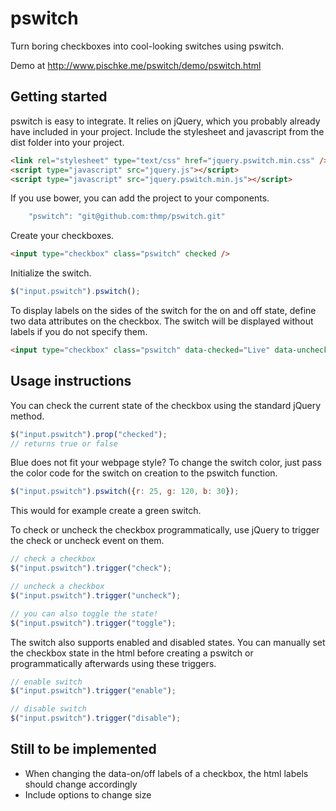 # pswitch

Turn boring checkboxes into cool-looking switches using pswitch. 

Demo at http://www.pischke.me/pswitch/demo/pswitch.html

## Getting started

pswitch is easy to integrate. It relies on jQuery, which you probably already have included in your project. Include the stylesheet and javascript from the dist folder into your project. 

```html
<link rel="stylesheet" type="text/css" href="jquery.pswitch.min.css" />
<script type="javascript" src="jquery.js"></script>
<script type="javascript" src="jquery.pswitch.min.js"></script>
```

If you use bower, you can add the project to your components.

```javascript
    "pswitch": "git@github.com:thmp/pswitch.git"
```

Create your checkboxes.
```html
<input type="checkbox" class="pswitch" checked />
```

Initialize the switch.

```javascript
$("input.pswitch").pswitch();
```

To display labels on the sides of the switch for the on and off state, define two data attributes on the checkbox. The switch will be displayed without labels if you do not specify them.

```html
<input type="checkbox" class="pswitch" data-checked="Live" data-unchecked="Test" />
```

## Usage instructions

You can check the current state of the checkbox using the standard jQuery method.

```javascript
$("input.pswitch").prop("checked");
// returns true or false
```

Blue does not fit your webpage style? To change the switch color, just pass the color code for the switch on creation to the pswitch function.

```javascript
$("input.pswitch").pswitch({r: 25, g: 120, b: 30});
```

This would for example create a green switch.

To check or uncheck the checkbox programmatically, use jQuery to trigger the check or uncheck event on them.

```javascript
// check a checkbox
$("input.pswitch").trigger("check");

// uncheck a checkbox
$("input.pswitch").trigger("uncheck");

// you can also toggle the state!
$("input.pswitch").trigger("toggle");
```

The switch also supports enabled and disabled states. You can manually set the checkbox state in the html before creating a pswitch or programmatically afterwards using these triggers.

```javascript
// enable switch
$("input.pswitch").trigger("enable");

// disable switch
$("input.pswitch").trigger("disable");
```

## Still to be implemented
- When changing the data-on/off labels of a checkbox, the html labels should change accordingly
- Include options to change size